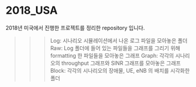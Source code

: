 # 2018_USA
2018년 미국에서 진행한 프로젝트를 정리한 repository 입니다.

>>> Log: 시나리오 시뮬레이션에서 나온 로그 파일을 모아놓은 폴더
>>> Raw: Log 폴더에 들어 있는 파일들을 그래프를 그리기 위해 formatting 한 파일들을 모아놓은 그래프
>>> Graph: 각각의 시나리오의 throughput 그래프와 SINR 그래프를 모아놓은 그래프
>>> Block: 각각의 시나리오의 장애물, UE, eNB 의 배치를 시각화한 폴더
